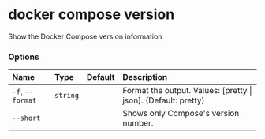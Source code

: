 # docker compose version

<!---MARKER_GEN_START-->
Show the Docker Compose version information

### Options

| Name             | Type     | Default | Description                                                    |
|:-----------------|:---------|:--------|:---------------------------------------------------------------|
| `-f`, `--format` | `string` |         | Format the output. Values: [pretty \| json]. (Default: pretty) |
| `--short`        |          |         | Shows only Compose's version number.                           |


<!---MARKER_GEN_END-->
